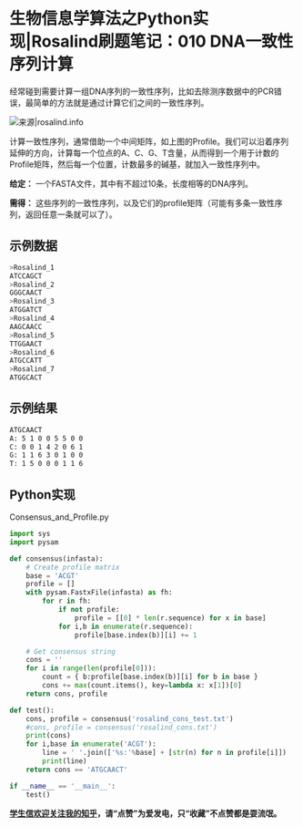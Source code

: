 # 生物信息学算法之Python实现|Rosalind刷题笔记：010 DNA一致性序列计算

经常碰到需要计算一组DNA序列的一致性序列，比如去除测序数据中的PCR错误，最简单的方法就是通过计算它们之间的一致性序列。

![来源|rosalind.info](https://jianzuoyi.github.io/img/2020-12-07-rosalind-010-dna-cons.png)

计算一致性序列，通常借助一个中间矩阵，如上图的Profile。我们可以沿着序列延伸的方向，计算每一个位点的A、C、G、T含量，从而得到一个用于计数的Profile矩阵，然后每一个位置，计数最多的碱基，就加入一致性序列中。

**给定：** 一个FASTA文件，其中有不超过10条，长度相等的DNA序列。

**需得：** 这些序列的一致性序列，以及它们的profile矩阵（可能有多条一致性序列，返回任意一条就可以了）。

## 示例数据

```bash
>Rosalind_1
ATCCAGCT
>Rosalind_2
GGGCAACT
>Rosalind_3
ATGGATCT
>Rosalind_4
AAGCAACC
>Rosalind_5
TTGGAACT
>Rosalind_6
ATGCCATT
>Rosalind_7
ATGGCACT
```

## 示例结果

```bash
ATGCAACT
A: 5 1 0 0 5 5 0 0
C: 0 0 1 4 2 0 6 1
G: 1 1 6 3 0 1 0 0
T: 1 5 0 0 0 1 1 6
```

## Python实现

Consensus_and_Profile.py

```python
import sys
import pysam

def consensus(infasta):
    # Create profile matrix
    base = 'ACGT'
    profile = []
    with pysam.FastxFile(infasta) as fh:
        for r in fh:
            if not profile:
                profile = [[0] * len(r.sequence) for x in base]
            for i,b in enumerate(r.sequence):
                profile[base.index(b)][i] += 1

    # Get consensus string
    cons = ''
    for i in range(len(profile[0])):
        count = { b:profile[base.index(b)][i] for b in base }
        cons += max(count.items(), key=lambda x: x[1])[0]
    return cons, profile

def test():
    cons, profile = consensus('rosalind_cons_test.txt')
    #cons, profile = consensus('rosalind_cons.txt')
    print(cons)
    for i,base in enumerate('ACGT'):
        line = ' '.join(['%s:'%base] + [str(n) for n in profile[i]])
        print(line)
    return cons == 'ATGCAACT'

if __name__ == '__main__':
    test()
```

**[学生信欢迎关注我的知乎](https://www.zhihu.com/people/jianzuoyi)，请“点赞”为爱发电，只“收藏”不点赞都是耍流氓。**

